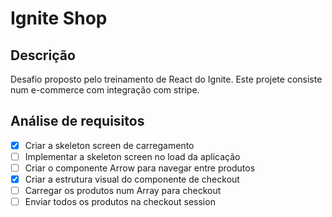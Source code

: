 # Ignite Shop

## Descrição

Desafio proposto pelo treinamento de React do Ignite. Este projete consiste num e-commerce com integração com stripe.

## Análise de requisitos

- [x] Criar a skeleton screen de carregamento
- [ ] Implementar a skeleton screen no load da aplicação
- [ ] Criar o componente Arrow para navegar entre produtos
- [x] Criar a estrutura visual do componente de checkout
- [ ] Carregar os produtos num Array para checkout
- [ ] Enviar todos os produtos na checkout session
